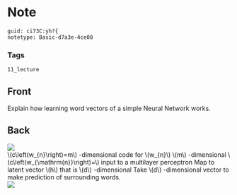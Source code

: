 # Note
```
guid: ci73C:yh?{
notetype: Basic-d7a3e-4ce08
```

### Tags
```
11_lecture
```

## Front
Explain how learning word vectors of a simple Neural Network works.

## Back
<img src="paste-f3d944511f15ace4e18a08106adc5ed55a97cd71.jpg">
<div>
  \(c\left(w_{n}\right)=m\) -dimensional code for \(w_{n}\) \(m\)
  -dimensional \(c\left(w_{\mathrm{n}}\right)=\) input to a
  multilayer perceptron Map to latent vector \(h\) that is \(d\)
  -dimensional Take \(d\) -dimensional vector to make prediction of
  surrounding words.
</div>
<div>
  <div><img src=
  "paste-411bbb87a2523a96dbe9923b681e1354bbc00c03.jpg"></div>
</div>
